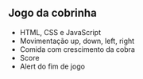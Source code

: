 ## Jogo da cobrinha

- HTML, CSS e JavaScript
- Movimentação up, down, left, right
- Comida com crescimento da cobra
- Score
- Alert do fim de jogo